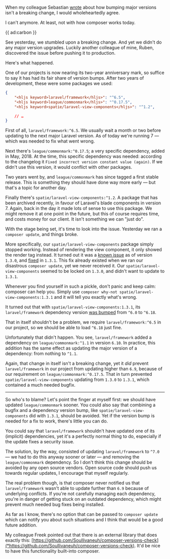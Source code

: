 When my colleague Sebastian [wrote](*https://sebastiandedeyne.com/composer-semver-and-underlying-dependency-changes/) about how bumping major versions isn't a breaking change, I would wholeheartedly agree.

I can't anymore. At least, not with how composer works today.

{{ ad:carbon }}

See yesterday, we stumbled upon a breaking change. And yet we didn't do any major version upgrades. Luckily another colleague of mine, Ruben, discovered the issue before pushing it to production.

Here's what happened.

One of our projects is now nearing its two-year anniversary mark, so suffice to say it has had its fair share of version bumps. After two years of development, these were some packages we used:

```json
{
    "<hljs keyword>laravel/framework</hljs>": "^6.5",
    "<hljs keyword>league/commonmark</hljs>": "^0.17.5",
    "<hljs keyword>spatie/laravel-view-components</hljs>": "^1.2",

    // …
}
```

First of all, `laravel/framework:^6.5`. We usually wait a month or two before updating to the next major Laravel version. As of today we're running 7 — which was needed to fix what went wrong.

Next there's `league/commonmark:^0.17.5`; a very specific dependency, added in May, 2018. At the time, this specific dependency was needed: according to the changelog it `Fixed incorrect version constant value (again)`. If we didn't use this version, it would conflict with other packages.

Two years went by, and `league/commonmark` has since tagged a first stable release. This is something they should have done way more early — but that's a topic for another day.

Finally there's `spatie/laravel-view-components:^1.2`. A package that has been archived recently, in favour of Laravel's blade components in version 7. Again, back in the day it made lots of sense to use this package. We might remove it at one point in the future, but this of course requires time, and costs money for our client. It isn't something we can "just do".

With the stage being set, it's time to look into the issue. Yesterday we ran a `composer update`, and things broke.

More specifically, our `spatie/laravel-view-components` package simply stopped working. Instead of rendering the view component, it only showed the render tag instead. It turned out it was a [known issue](*https://github.com/spatie/laravel-view-components/issues/21) as of version `1.3.0`, and [fixed](*https://github.com/spatie/laravel-view-components/pull/22) in `1.3.1`. This fix already existed when we ran our disastrous `composer update`, yet we never received it. Our `spatie/laravel-view-components` seemed to be locked on `1.3.0`, and didn't want to update to `1.3.1`.

Whenever you find yourself in such a pickle, don't panic and keep calm: composer can help you. Simply use `composer why-not spatie/laravel-view-components:1.3.1` and it will tell you exactly what's wrong.

It turned out that with `spatie/laravel-view-components:1.3.1`, its `laravel/framework` dependency version [was bumped](*https://github.com/spatie/laravel-view-components/commit/1ae57dcd9919de9019d30801cfb7dc2deea0cdbf) from `^6.0` to `^6.18`. 

That in itself shouldn't be a problem, we require `laravel/framework:^6.5` in our project, so we should be able to load `^6.18` just fine.

Unfortunately that didn't happen. You see, `laravel/framework` added a dependency on `league/commonmark:^1.1` in version `6.10`. In practice, this addition has the same effect as updating the major version of a dependency: from nothing to `^1.1`.

Again, that change in itself isn't a breaking change, yet it _did_ prevent `laravel/framework` in our project from updating higher than `6.9`, because of our requirement on `league/commonmark:^0.17.5`. That in turn prevented `spatie/laravel-view-components` updating from `1.3.0` to `1.3.1`, which contained a much needed bugfix.

---

So who's to blame? Let's point the finger at myself first: we should have updated `league/commonmark` sooner. You could also say that combining a bugfix and a dependency version bump, like `spatie/laravel-view-components` did with `1.3.1`, should be avoided. Yet if the version bump is needed for a fix to work, there's little you can do.

You could say that `laravel/framework` shouldn't have updated one of its (implicit) dependencies, yet it's a perfectly normal thing to do, especially if the update fixes a security issue. 

The solution, by the way, consisted of updating `laravel/framework` to `^7.0` — we had to do this anyway sooner or later — and removing the `league/commonmark` dependency. So I don't think this change should be avoided by any open source vendors. Open source code should push us towards regular updates, I encourage that myself regularly.

The real problem though, is that composer never notified us that `laravel/framework` wasn't able to update further than `6.9` because of underlying conflicts. If you're not carefully managing each dependency, you're in danger of getting stuck on an outdated dependency, which might prevent much needed bug fixes being installed.

As far as I know, there's no option that can be passed to `composer update` which can notify you about such situations and I think that would be a good future addition.

My colleague Freek pointed out that there is an external library that does exactly this: [https://github.com/Soullivaneuh/composer-versions-check](*https://github.com/Soullivaneuh/composer-versions-check). It'd be nice to have this functionality built-into composer.
